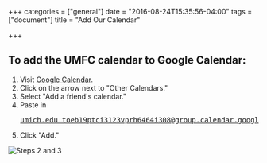 +++
categories = ["general"]
date = "2016-08-24T15:35:56-04:00"
tags = ["document"]
title = "Add Our Calendar"

+++

## To add the UMFC calendar to Google Calendar:
1. Visit <a target="_blank" href="https://calendar.googe.com">Google Calendar</a>.
2. Click on the arrow next to "Other Calendars."
3. Select "Add a friend's calendar."
4. Paste in <pre>umich.edu_toeb19ptci3123vprh6464i308@group.calendar.google.com</pre>
5. Click "Add."

![Steps 2 and 3](../img/add-calendar.jpg)
